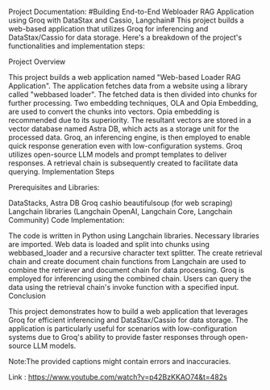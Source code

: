 Project Documentation: #Building End-to-End Webloader RAG Application using Groq with DataStax and Cassio, Langchain#
This project builds a web-based application that utilizes Groq for inferencing and DataStax/Cassio for data storage. Here's a breakdown of the project's functionalities and implementation steps:

Project Overview

This project builds a web application named "Web-based Loader RAG Application".
The application fetches data from a website using a library called "webbased loader".
The fetched data is then divided into chunks for further processing.
Two embedding techniques, OLA and Opia Embedding, are used to convert the chunks into vectors. Opia embedding is recommended due to its superiority.
The resultant vectors are stored in a vector database named Astra DB, which acts as a storage unit for the processed data.
Groq, an inferencing engine, is then employed to enable quick response generation even with low-configuration systems. Groq utilizes open-source LLM models and prompt templates to deliver responses.
A retrieval chain is subsequently created to facilitate data querying.
Implementation Steps

Prerequisites and Libraries:

DataStacks, Astra DB
Groq
cashio
beautifulsoup (for web scraping)
Langchain libraries (Langchain OpenAI, Langchain Core, Langchain Community)
Code Implementation:

The code is written in Python using Langchain libraries.
Necessary libraries are imported.
Web data is loaded and split into chunks using webbased_loader and a recursive character text splitter.
The create retrieval chain and create document chain functions from Langchain are used to combine the retriever and document chain for data processing.
Groq is employed for inferencing using the combined chain.
Users can query the data using the retrieval chain's invoke function with a specified input.
Conclusion

This project demonstrates how to build a web application that leverages Groq for efficient inferencing and DataStax/Cassio for data storage. The application is particularly useful for scenarios with low-configuration systems due to Groq's ability to provide faster responses through open-source LLM models.

Note:The provided captions might contain errors and inaccuracies.

Link : https://www.youtube.com/watch?v=p42BzKKAO74&t=482s
